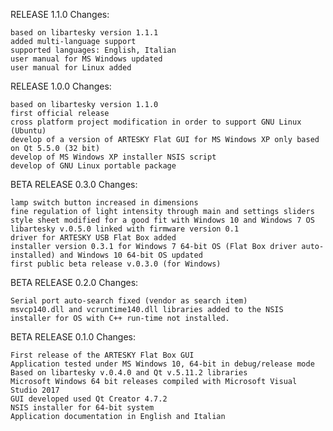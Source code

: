 RELEASE 1.1.0
Changes:

    based on libartesky version 1.1.1
    added multi-language support
    supported languages: English, Italian
    user manual for MS Windows updated
    user manual for Linux added

RELEASE 1.0.0
Changes:

    based on libartesky version 1.1.0
    first official release
    cross platform project modification in order to support GNU Linux (Ubuntu)
    develop of a version of ARTESKY Flat GUI for MS Windows XP only based on Qt 5.5.0 (32 bit)
    develop of MS Windows XP installer NSIS script
    develop of GNU Linux portable package

BETA RELEASE 0.3.0
Changes:

    lamp switch button increased in dimensions
    fine regulation of light intensity through main and settings sliders
    style sheet modified for a good fit with Windows 10 and Windows 7 OS
    libartesky v.0.5.0 linked with firmware version 0.1
    driver for ARTESKY USB Flat Box added
    installer version 0.3.1 for Windows 7 64-bit OS (Flat Box driver auto-installed) and Windows 10 64-bit OS updated
    first public beta release v.0.3.0 (for Windows)

BETA RELEASE 0.2.0
Changes:

    Serial port auto-search fixed (vendor as search item)
    msvcp140.dll and vcruntime140.dll libraries added to the NSIS installer for OS with C++ run-time not installed.

BETA RELEASE 0.1.0
Changes:

    First release of the ARTESKY Flat Box GUI
    Application tested under MS Windows 10, 64-bit in debug/release mode
    Based on libartesky v.0.4.0 and Qt v.5.11.2 libraries
    Microsoft Windows 64 bit releases compiled with Microsoft Visual Studio 2017
    GUI developed used Qt Creator 4.7.2
    NSIS installer for 64-bit system
    Application documentation in English and Italian
